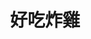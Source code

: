 ---
title: "好吃炸雞"
description: "好吃炸雞"
layout: shop
keywords:
  - 美食競賽
  - 台灣美食
  - 美食精選
datePublished: "2025-06-30"
dateModified: "2025-07-02"
city: "台北市"
district: "中正區"
address: "台北市中正區中華路二段315巷41號"
phone: "0223055992"
geo: "25.028843081272893, 121.5063911104066"
google_map: "https://maps.app.goo.gl/ZxNr3GvjPi7f8y5A9"
footinder: "https://footinder.com.tw/%e5%8f%b0%e5%8c%97%e5%b8%82%e4%b8%ad%e6%ad%a3%e5%8d%80/161204/"
official: ""
award:
  - name: "夜市王"
    year: "2024"
    entries:
      - nightMarket: "南機場夜市"
        food_type: "雞排"
        rank: "第一名"

---